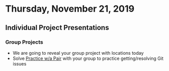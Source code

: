 Thursday, November 21, 2019
====================
## Individual Project Presentations
### Group Projects
- We are going to reveal your group project with locations today
- Solve [Practice w/a Pair](https://github.com/indiaplatoon/git-pair) with your group to practice getting/resolving Git issues
